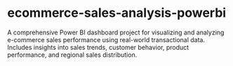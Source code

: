 # ecommerce-sales-analysis-powerbi
A comprehensive Power BI dashboard project for visualizing and analyzing e-commerce sales performance using real-world transactional data. Includes insights into sales trends, customer behavior, product performance, and regional sales distribution.
